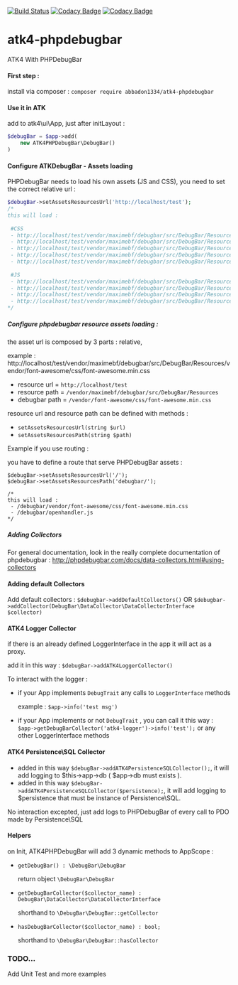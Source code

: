 [![Build Status](https://travis-ci.org/abbadon1334/atk4-phpdebugbar.svg?branch=master)](https://travis-ci.org/abbadon1334/atk4-fastroute)
[![Codacy Badge](https://api.codacy.com/project/badge/Grade/757dd5a567944d4e97cc00f9c4a437b2)](https://www.codacy.com/app/abbadon1334/atk4-phpdebugbar?utm_source=github.com&amp;utm_medium=referral&amp;utm_content=abbadon1334/atk4-phpdebugbar&amp;utm_campaign=Badge_Grade)
[![Codacy Badge](https://api.codacy.com/project/badge/Coverage/757dd5a567944d4e97cc00f9c4a437b2)](https://www.codacy.com/app/abbadon1334/atk4-phpdebugbar?utm_source=github.com&utm_medium=referral&utm_content=abbadon1334/atk4-phpdebugbar&utm_campaign=Badge_Coverage)

# atk4-phpdebugbar
ATK4 With PHPDebugBar

#### First step :

install via composer :
`composer require abbadon1334/atk4-phpdebugbar`

#### Use it in ATK
add to atk4\ui\App, just after initLayout :
```php
$debugBar = $app->add(
    new ATK4PHPDebugBar\DebugBar()
)
```
#### Configure ATKDebugBar - Assets loading

PHPDebugBar needs to load his own assets (JS and CSS), you need to set the correct relative url :

```php
$debugBar->setAssetsResourcesUrl('http://localhost/test');
/*
this will load :
 
 #CSS
 - http://localhost/test/vendor/maximebf/debugbar/src/DebugBar/Resources/vendor/font-awesome/css/font-awesome.min.css
 - http://localhost/test/vendor/maximebf/debugbar/src/DebugBar/Resources/vendor/highlightjs/styles/github.css
 - http://localhost/test/vendor/maximebf/debugbar/src/DebugBar/Resources/debugbar.css
 - http://localhost/test/vendor/maximebf/debugbar/src/DebugBar/Resources/widgets.css
 - http://localhost/test/vendor/maximebf/debugbar/src/DebugBar/Resources/openhandler.css
 
 #JS
 - http://localhost/test/vendor/maximebf/debugbar/src/DebugBar/Resources/vendor/highlightjs/highlight.pack.js
 - http://localhost/test/vendor/maximebf/debugbar/src/DebugBar/Resources/debugbar.js
 - http://localhost/test/vendor/maximebf/debugbar/src/DebugBar/Resources/widgets.js
 - http://localhost/test/vendor/maximebf/debugbar/src/DebugBar/Resources/openhandler.js
*/ 
``` 

##### Configure phpdebugbar resource assets loading :
 
the asset url is composed by 3 parts : relative,

example : http://localhost/test/vendor/maximebf/debugbar/src/DebugBar/Resources/vendor/font-awesome/css/font-awesome.min.css

* resource url  = `http://localhost/test`
* resource path = `/vendor/maximebf/debugbar/src/DebugBar/Resources`
* debugbar path = `/vendor/font-awesome/css/font-awesome.min.css`

resource url and resource path can be defined with methods :
 - `setAssetsResourcesUrl(string $url)`
 - `setAssetsResourcesPath(string $path)`
 
Example if you use routing :

you have to define a route that serve PHPDebugBar assets :

```
$debugBar->setAssetsResourcesUrl('/');
$debugBar->setAssetsResourcesPath('debugbar/');

/*
this will load :
 - /debugbar/vendor/font-awesome/css/font-awesome.min.css
 - /debugbar/openhandler.js
*/
```

##### Adding Collectors
For general documentation, look in the really complete documentation of phpdebugbar : 
http://phpdebugbar.com/docs/data-collectors.html#using-collectors 

#### Adding default Collectors

Add default collectors :
    `$debugbar->addDefaultCollectors()`
OR
    `$debugbar->addCollector(DebugBar\DataCollector\DataCollectorInterface $collector)`

#### ATK4 Logger Collector

if there is an already defined LoggerInterface in the app it will act as a proxy.

add it in this way : `$debugBar->addATK4LoggerCollector()`

To interact with the logger :
 - if your App implements `DebugTrait` any calls to `LoggerInterface` methods
 
    example : `$app->info('test msg')`
     
 - if your App implements or not `DebugTrait` , you can call it this way : `$app->getDebugBarCollector('atk4-logger')->info('test');` or any other LoggerInterface methods 

#### ATK4 Persistence\SQL Collector

 - added in this way `$debugBar->addATK4PersistenceSQLCollector();`, it will add logging to $this->app->db ( $app->db must exists ).
 - added in this way `$debugBar->addATK4PersistenceSQLCollector($persistence);`, it will add logging to $persistence that must be instance of Persistence\SQL.

No interaction excepted, just add logs to PHPDebugBar of every call to PDO made by Persistence\SQL  


#### Helpers

on Init, ATK4PHPDebugBar will add 3 dynamic methods to AppScope :

 - `getDebugBar() : \DebugBar\DebugBar`
    
    return object `\DebugBar\DebugBar`
 
 - `getDebugBarCollector($collector_name) : DebugBar\DataCollector\DataCollectorInterface`
    
    shorthand to `\DebugBar\DebugBar::getCollector`
      
 - `hasDebugBarCollector($collector_name) : bool;`
 
    shorthand to `\DebugBar\DebugBar::hasCollector`
    
### TODO...

Add Unit Test and more examples
